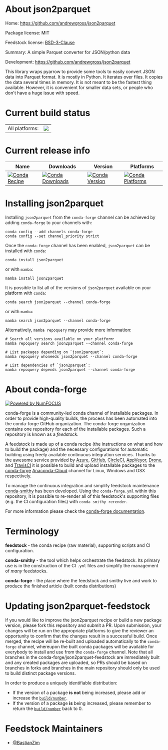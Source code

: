 About json2parquet
==================

Home: https://github.com/andrewgross/json2parquet

Package license: MIT

Feedstock license: [BSD-3-Clause](https://github.com/conda-forge/json2parquet-feedstock/blob/main/LICENSE.txt)

Summary: A simple Parquet converter for JSON/python data

Development: https://github.com/andrewgross/json2parquet

This library wraps pyarrow to provide some tools to easily convert JSON data into Parquet format. It is mostly in Python. It iterates over files. It copies the data several times in memory. It is not meant to be the fastest thing available. However, it is convenient for smaller data sets, or people who don't have a huge issue with speed.

Current build status
====================


<table><tr><td>All platforms:</td>
    <td>
      <a href="https://dev.azure.com/conda-forge/feedstock-builds/_build/latest?definitionId=11646&branchName=main">
        <img src="https://dev.azure.com/conda-forge/feedstock-builds/_apis/build/status/json2parquet-feedstock?branchName=main">
      </a>
    </td>
  </tr>
</table>

Current release info
====================

| Name | Downloads | Version | Platforms |
| --- | --- | --- | --- |
| [![Conda Recipe](https://img.shields.io/badge/recipe-json2parquet-green.svg)](https://anaconda.org/conda-forge/json2parquet) | [![Conda Downloads](https://img.shields.io/conda/dn/conda-forge/json2parquet.svg)](https://anaconda.org/conda-forge/json2parquet) | [![Conda Version](https://img.shields.io/conda/vn/conda-forge/json2parquet.svg)](https://anaconda.org/conda-forge/json2parquet) | [![Conda Platforms](https://img.shields.io/conda/pn/conda-forge/json2parquet.svg)](https://anaconda.org/conda-forge/json2parquet) |

Installing json2parquet
=======================

Installing `json2parquet` from the `conda-forge` channel can be achieved by adding `conda-forge` to your channels with:

```
conda config --add channels conda-forge
conda config --set channel_priority strict
```

Once the `conda-forge` channel has been enabled, `json2parquet` can be installed with `conda`:

```
conda install json2parquet
```

or with `mamba`:

```
mamba install json2parquet
```

It is possible to list all of the versions of `json2parquet` available on your platform with `conda`:

```
conda search json2parquet --channel conda-forge
```

or with `mamba`:

```
mamba search json2parquet --channel conda-forge
```

Alternatively, `mamba repoquery` may provide more information:

```
# Search all versions available on your platform:
mamba repoquery search json2parquet --channel conda-forge

# List packages depending on `json2parquet`:
mamba repoquery whoneeds json2parquet --channel conda-forge

# List dependencies of `json2parquet`:
mamba repoquery depends json2parquet --channel conda-forge
```


About conda-forge
=================

[![Powered by
NumFOCUS](https://img.shields.io/badge/powered%20by-NumFOCUS-orange.svg?style=flat&colorA=E1523D&colorB=007D8A)](https://numfocus.org)

conda-forge is a community-led conda channel of installable packages.
In order to provide high-quality builds, the process has been automated into the
conda-forge GitHub organization. The conda-forge organization contains one repository
for each of the installable packages. Such a repository is known as a *feedstock*.

A feedstock is made up of a conda recipe (the instructions on what and how to build
the package) and the necessary configurations for automatic building using freely
available continuous integration services. Thanks to the awesome service provided by
[Azure](https://azure.microsoft.com/en-us/services/devops/), [GitHub](https://github.com/),
[CircleCI](https://circleci.com/), [AppVeyor](https://www.appveyor.com/),
[Drone](https://cloud.drone.io/welcome), and [TravisCI](https://travis-ci.com/)
it is possible to build and upload installable packages to the
[conda-forge](https://anaconda.org/conda-forge) [Anaconda-Cloud](https://anaconda.org/)
channel for Linux, Windows and OSX respectively.

To manage the continuous integration and simplify feedstock maintenance
[conda-smithy](https://github.com/conda-forge/conda-smithy) has been developed.
Using the ``conda-forge.yml`` within this repository, it is possible to re-render all of
this feedstock's supporting files (e.g. the CI configuration files) with ``conda smithy rerender``.

For more information please check the [conda-forge documentation](https://conda-forge.org/docs/).

Terminology
===========

**feedstock** - the conda recipe (raw material), supporting scripts and CI configuration.

**conda-smithy** - the tool which helps orchestrate the feedstock.
                   Its primary use is in the construction of the CI ``.yml`` files
                   and simplify the management of *many* feedstocks.

**conda-forge** - the place where the feedstock and smithy live and work to
                  produce the finished article (built conda distributions)


Updating json2parquet-feedstock
===============================

If you would like to improve the json2parquet recipe or build a new
package version, please fork this repository and submit a PR. Upon submission,
your changes will be run on the appropriate platforms to give the reviewer an
opportunity to confirm that the changes result in a successful build. Once
merged, the recipe will be re-built and uploaded automatically to the
`conda-forge` channel, whereupon the built conda packages will be available for
everybody to install and use from the `conda-forge` channel.
Note that all branches in the conda-forge/json2parquet-feedstock are
immediately built and any created packages are uploaded, so PRs should be based
on branches in forks and branches in the main repository should only be used to
build distinct package versions.

In order to produce a uniquely identifiable distribution:
 * If the version of a package **is not** being increased, please add or increase
   the [``build/number``](https://docs.conda.io/projects/conda-build/en/latest/resources/define-metadata.html#build-number-and-string).
 * If the version of a package **is** being increased, please remember to return
   the [``build/number``](https://docs.conda.io/projects/conda-build/en/latest/resources/define-metadata.html#build-number-and-string)
   back to 0.

Feedstock Maintainers
=====================

* [@BastianZim](https://github.com/BastianZim/)

